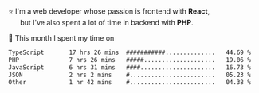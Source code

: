 ⭐ I'm a web developer whose passion is frontend with <b>React</b>,<br/>
&nbsp; &nbsp; &nbsp; but I've also spent a lot of time in backend with <b>PHP</b>.

📅 This month I spent my time on

<!--START_SECTION:waka-->

```txt
TypeScript       17 hrs 26 mins  ###########..............   44.69 %
PHP              7 hrs 26 mins   #####....................   19.06 %
JavaScript       6 hrs 31 mins   ####.....................   16.73 %
JSON             2 hrs 2 mins    #........................   05.23 %
Other            1 hr 42 mins    #........................   04.38 %
```

<!--END_SECTION:waka-->
